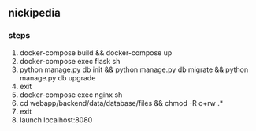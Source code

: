 ## nickipedia

### steps

1. docker-compose build && docker-compose up
2. docker-compose exec flask sh
3. python manage.py db init && python manage.py db migrate && python manage.py db upgrade
4. exit
5. docker-compose exec nginx sh
6. cd webapp/backend/data/database/files && chmod -R o+rw .*
7. exit
8. launch localhost:8080
